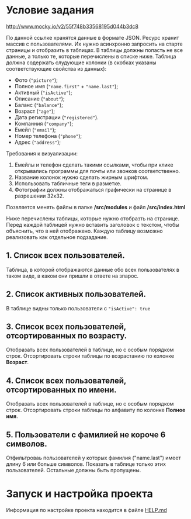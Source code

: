 # Условие задания

http://www.mocky.io/v2/55f748b33568195d044b3dc8

По данной ссылке хранятся данные в формате JSON. Ресурс хранит массив с пользователями. Их нужно асинхронно запросить на старте страницы и отобразить в таблицах. В таблицы должны попасть не все данные, а только те, которые перечислены в списке ниже. Таблица должна содержать слудующие колонки (в скобках указаны соответствующие свойства из данных):

- Фото (``"picture"``);
- Полное имя (``"name.first"`` + ``"name.last"``);
- Активный (``"isActive"``);
- Описание (``"about"``);
- Баланс (``"balance"``);
- Возраст (``"age"``);
- Дата регистрации (``"registered"``).
- Компанния (``"company"``);
- Емейл (``"email"``);
- Номер телефона (``"phone"``);
- Адрес (``"address"``);

Требования к визуализации:

1. Емейлы и телефон сделать такими ссылками, чтобы при клике открывались программы для почты или звонков соответственно.
2. Название колонок нужно сделать жирным шрифтом.
3. Использовать табличные теги в разметке.
4. Фотографии должны отображаться графически на странице в разрешении 32х32.

Позвляется менять файлы в папке **/src/modules** и файл **/src/index.html**

Ниже перечислены таблицы, которые нужно отобразть на странице. Перед каждой таблицей нужно вставить заголовок с текстом, чтобы объяснить, что в ней отображено. Каждую таблицу возможно реализовать как отдельное подзадание.

## 1. Список всех пользователей.
Таблица, в которой отображаются данные обо всех пользователях в таком виде, в каком они пришли в ответе на зпарос.

## 2. Список активных пользователей.
В таблице видны только пользователи с ``"isActive": true``

## 3. Список всех пользователей, отсортированных по возрасту.
Отобразать всех пользователей в таблице, но с особым порядком строк. Отсортировать строки таблицы по возрастанию по колонке **Возраст**. 

## 4. Список всех пользователей, отсортированных по имени.
Отобразать всех пользователей в таблице, но с особым порядком строк. Отсортировать строки таблицы по алфавиту по колонке **Полное имя**. 

## 5. Пользователи с фамилией не короче 6 символов.
Отфильтроваь пользователей у которых фамилия ("name.last") имеет длину 6 или больше символов. Показать в таблице только этих пользователей. Остальные должны быть пропущены.

# Запуск и настройка проекта
Информация по настройке проекта находится в файле [HELP.md](HELP.md)